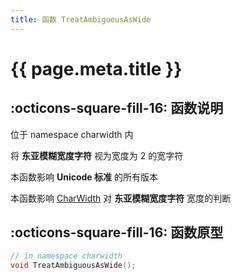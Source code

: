 ```yaml
---
title: 函数 TreatAmbiguousAsWide
---
```


# {{ page.meta.title }}

## :octicons-square-fill-16: 函数说明

位于 namespace charwidth 内

将 **东亚模糊宽度字符** 视为宽度为 2 的宽字符

本函数影响 **Unicode 标准** 的所有版本

本函数影响 [CharWidth](CharWidth.md) 对 **东亚模糊宽度字符** 宽度的判断

## :octicons-square-fill-16: 函数原型

```C++
// in namespace charwidth
void TreatAmbiguousAsWide();
```

